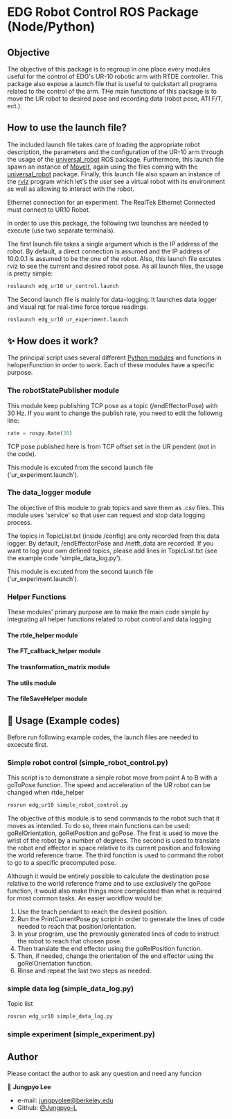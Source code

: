 # EDG Robot Control ROS Package (Node/Python)

## Objective
The objective of this package is to regroup in one place every modules useful for the control of EDG's UR-10 robotic arm with RTDE controller. This package also expose a launch file that is useful to quickstart all programs related to the control of the arm. THe main functions of this package is to move the UR robot to desired pose and recording data (robot pose, ATI F/T, ect.).

## How to use the launch file?
The included launch file takes care of loading the appropriate robot description, the parameters and the configuration of the UR-10 arm through the usage of the [universal_robot](https://github.com/ros-industrial/universal_robot) ROS package. Furthermore, this launch file spawn an instance of [MoveIt](https://docs.ros.org/kinetic/api/moveit_tutorials/html/index.html), again using the files coming with the [universal_robot](https://github.com/ros-industrial/universal_robot) package. Finally, this launch file also spawn an instance of the [rviz](http://wiki.ros.org/rviz/UserGuide) program which let's the user see a virtual robot with its environment as well as allowing to interact with the robot.

Ethernet connection for an experiment. The RealTek Ethernet Connected must connect to UR10 Robot.

In order to use this package, the following two launches are needed to execute (use two separate terminals).

The first launch file takes a single argument which is the IP address of the robot. By default, a direct connection is assumed and the IP address of 10.0.0.1 is assumed to be the one of the robot. Also, this launch file excutes rviz to see the current and desired robot pose. As all launch files, the usage is pretty simple:
```bash
roslaunch edg_ur10 ur_control.launch
```

The Second launch file is mainly for data-logging. It launches data logger and visual rqt for real-time force torque readings.
```bash
roslaunch edg_ur10 ur_experiment.launch
```

## ✨ How does it work?
The principal script uses several different [Python modules](https://docs.python.org/2/tutorial/modules.html) and functions in heloperFunction in order to work. Each of these modules have a specific purpose.

### The robotStatePublisher module
This module keep publishing TCP pose as a topic (/endEffectorPose) with 30 Hz. If you want to change the publish rate, you need to edit the followng line:
```python
rate = rospy.Rate(30)
```
TCP pose published here is from TCP offset set in the UR pendent (not in the code).

This module is excuted from the second launch file ('ur_experiment.launch').


### The data_logger module
The objective of this module to grab topics and save them as .csv files. This module uses 'service' so that user can request and stop data logging process.

The topics in TopicList.txt (inside /config) are only recorded from this data logger. By default, /endEffectorPose and /netft_data are recorded. If you want to log your own defined topics, please add lines in TopicList.txt (see the example code 'simple_data_log.py').

This module is excuted from the second launch file ('ur_experiment.launch').

### Helper Functions
These modules' primary purpose are to make the main code simple by integrating all helper functions related to robot control and data logging

#### The rtde_helper module


#### The FT_callback_helper module


#### The trasnformation_matrix module

#### The utils module

#### The fileSaveHelper module



## 🚀 Usage (Example codes)
Before run following example codes, the launch files are needed to excecute first.

### Simple robot control (simple_robot_control.py)
This script is to demonstrate a simple robot move from point A to B with a goToPose function. The speed and acceleration of the UR robot can be changed when rtde_helper 

```bash
rosrun edg_ur10 simple_robot_control.py
```


The objective of this module is to send commands to the robot such that it moves as intended. To do so, three main functions can be used: goRelOrientation, goRelPosition and goPose. The first is used to move the wrist of the robot by a number of degrees. The second is used to translate the robot end effector in space relative to its current position and following the world reference frame. The third function is used to command the robot to go to a specific precomputed pose.

Although it would be entirely possible to calculate the destination pose relative to the world reference frame and to use exclusively the goPose function, it would also make things more complicated than what is required for most common tasks. An easier workflow would be:
1) Use the teach pendant to reach the desired position.
2) Run the PrintCurrentPose.py script in order to generate the lines of code needed to reach that position/orientation.
3) In your program, use the previously generated lines of code to instruct the robot to reach that chosen pose.
4) Then translate the end effector using the goRelPosition function.
5) Then, if needed, change the orientation of the end effector using the goRelOrientation function.
6) Rinse and repeat the last two steps as needed.

### simple data log (simple_data_log.py)
Topic list
```bash
rosrun edg_ur10 simple_data_log.py
```

### simple experiment (simple_experiment.py)


## Author
Please contact the author to ask any question and need any funcion

👤 **Jungpyo Lee**
- e-mail: jungpyolee@berkeley.edu
- Github: [@Jungpyo-L](https://github.com/Jungpyo-L)
